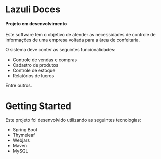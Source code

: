 # Lazuli Doces
#### Projeto em desenvolvimento

Este software tem o objetivo de atender as necessidades de controle de informações de uma empresa voltada para a área de confeitaria.

O sistema deve conter as seguintes funcionalidades:
- Controle de vendas e compras
- Cadastro de produtos
- Controle de estoque
- Relatórios de lucros 

Entre outros.

# Getting Started

Este projeto foi desenvolvido utilizando as seguintes tecnologias:
- Spring Boot
- Thymeleaf
- Webjars
- Maven
- MySQL
